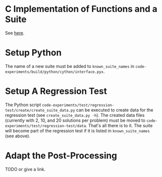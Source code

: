 C Implementation of Functions and a Suite
=========================================
See [here](http://numbbo.github.io/coco-doc/C/#new-suites).

Setup Python
============
The name of a new suite must be added to `known_suite_names` 
in `code-experiments/build/python/cython/interface.pyx`. 

Setup A Regression Test
=======================

The Python script `code-experiments/test/regression-test/create/create_suite_data.py`
can be executed to create data for the regression test (see `create_suite_data.py -h`). 
The created data files (currently with 2, 10, and 20 solutions per problem) must be
moved to `code-experiments/test/regression-test/data`. That's all there is to it. 
The suite will become part of the regression test if it is listed in `known_suite_names`
(see above).

Adapt the Post-Processing
=========================
TODO or give a link. 
